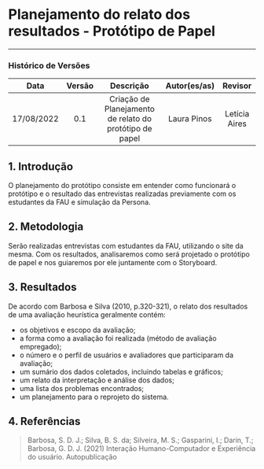 # Planejamento do relato dos resultados - Protótipo de Papel
***

### Histórico de Versões

**Data** | **Versão** | **Descrição** | **Autor(es/as)** | **Revisor**
:---: | :---: | :---: | :---:  | :---:
17/08/2022 | 0.1 | Criação de Planejamento de relato do protótipo de papel | Laura Pinos | Letícia Aires


## 1. Introdução
O planejamento do protótipo consiste em entender como funcionará o protótipo e o resultado das entrevistas realizadas previamente com os estudantes da FAU e simulação da Persona.

## 2. Metodologia
Serão realizadas entrevistas com estudantes da FAU, utilizando o site da mesma. Com os resultados, analisaremos como será projetado o protótipo de papel e nos guiaremos por ele juntamente com o Storyboard.

## 3. Resultados

De acordo com Barbosa e Silva (2010, p.320-321), o relato dos resultados de uma avaliação heurística geralmente contém:

* os objetivos e escopo da avaliação;
* a forma como a avaliação foi realizada (método de avaliação empregado);
* o número e o perfil de usuários e avaliadores que participaram da avaliação;
* um sumário dos dados coletados, incluindo tabelas e gráficos;
* um relato da interpretação e análise dos dados;
* uma lista dos problemas encontrados;
* um planejamento para o reprojeto do sistema.

## 4. Referências
> Barbosa, S. D. J.; Silva, B. S. da; Silveira, M. S.; Gasparini, I.; Darin, T.; Barbosa, G. D. J. (2021) Interação Humano-Computador e Experiência do usuário. Autopublicação
